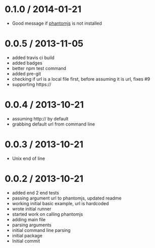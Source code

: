 
0.1.0 / 2014-01-21 
==================

  * Good message if [phantomjs](http://phantomjs.org/) is not installed

0.0.5 / 2013-11-05
==================

  * added travis ci build
  * added badges
  * better npm test command
  * added pre-git
  * checking if url is a local file first, before assuming it is url, fixes #9
  * supporting https://

0.0.4 / 2013-10-21
==================

  * assuming http:// by default
  * grabbing default url from command line

0.0.3 / 2013-10-21
==================

  * Unix end of line

0.0.2 / 2013-10-21
==================

  * added end 2 end tests
  * passing argument url to phantomjs, updated readme
  * working initial basic example, url is hardcoded
  * wrote initial runner
  * started work on calling phantomjs
  * adding main file
  * parsing arguments
  * initial command line parsing
  * initial package
  * Initial commit

